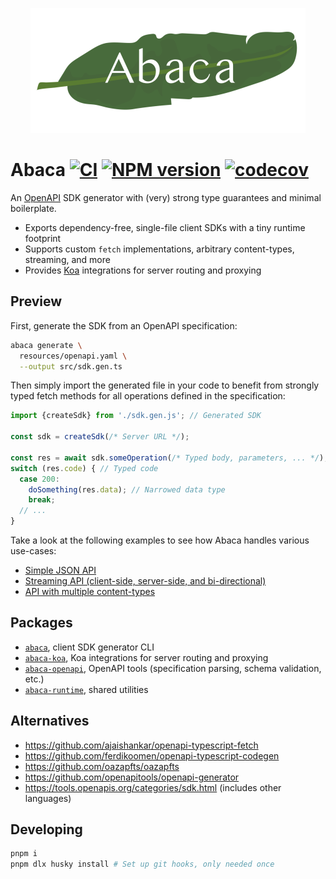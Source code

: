 <p align="center">
  <img src="assets/logo.png" height="200" stype="margin: 2em;"/>
</p>

# Abaca [![CI](https://github.com/opvious/abaca/actions/workflows/ci.yml/badge.svg)](https://github.com/opvious/abaca/actions/workflows/ci.yml) [![NPM version](https://img.shields.io/npm/v/abaca.svg)](https://www.npmjs.com/package/abaca) [![codecov](https://codecov.io/gh/opvious/abaca/branch/main/graph/badge.svg?token=XuV2bcZPjJ)](https://codecov.io/gh/opvious/abaca)

An [OpenAPI][] SDK generator with (very) strong type guarantees and minimal
boilerplate.

+ Exports dependency-free, single-file client SDKs with a tiny runtime footprint
+ Supports custom `fetch` implementations, arbitrary content-types, streaming,
  and more
+ Provides [Koa][] integrations for server routing and proxying


## Preview

First, generate the SDK from an OpenAPI specification:

```sh
abaca generate \
  resources/openapi.yaml \
  --output src/sdk.gen.ts
```

Then simply import the generated file in your code to benefit from strongly
typed fetch methods for all operations defined in the specification:

```typescript
import {createSdk} from './sdk.gen.js'; // Generated SDK

const sdk = createSdk(/* Server URL */);

const res = await sdk.someOperation(/* Typed body, parameters, ... */);
switch (res.code) { // Typed code
  case 200:
    doSomething(res.data); // Narrowed data type
    break;
  // ...
}
```

Take a look at the following examples to see how Abaca handles various
use-cases:

+ [Simple JSON API](/examples/json)
+ [Streaming API (client-side, server-side, and
  bi-directional)](/examples/streaming)
+ [API with multiple content-types](/examples/multi-content)


## Packages

+ [`abaca`](/packages/abaca), client SDK generator CLI
+ [`abaca-koa`](/packages/abaca-koa), Koa integrations for server routing and
  proxying
+ [`abaca-openapi`](/packages/abaca-openapi), OpenAPI tools (specification
  parsing, schema validation, etc.)
+ [`abaca-runtime`](/packages/abaca-runtime), shared utilities


## Alternatives

+ https://github.com/ajaishankar/openapi-typescript-fetch
+ https://github.com/ferdikoomen/openapi-typescript-codegen
+ https://github.com/oazapfts/oazapfts
+ https://github.com/openapitools/openapi-generator
+ https://tools.openapis.org/categories/sdk.html (includes other languages)


## Developing

```sh
pnpm i
pnpm dlx husky install # Set up git hooks, only needed once
```


[OpenAPI]: https://www.openapis.org/
[Koa]: https://koajs.com/
[string literals]: https://www.typescriptlang.org/docs/handbook/2/everyday-types.html#literal-types
